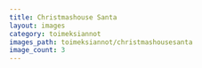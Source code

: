 ```yaml
---
title: Christmashouse Santa
layout: images
category: toimeksiannot
images_path: toimeksiannot/christmashousesanta
image_count: 3
---
```

